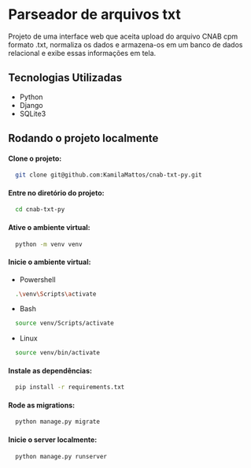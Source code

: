 # Parseador de arquivos txt
Projeto de uma interface web que aceita upload do arquivo CNAB cpm formato .txt, normaliza os dados e armazena-os em um banco de dados relacional e exibe essas informações em tela.

## Tecnologias Utilizadas
  - Python
  - Django
  - SQLite3


## Rodando o projeto localmente

#### Clone o projeto:

```bash
  git clone git@github.com:KamilaMattos/cnab-txt-py.git
```

#### Entre no diretório do projeto:

```bash
  cd cnab-txt-py
```

#### Ative o ambiente virtual:

```bash
  python -m venv venv
```

#### Inicie o ambiente virtual:

- Powershell
```bash
  .\venv\Scripts\activate
```

- Bash
```bash
  source venv/Scripts/activate
```

- Linux
```bash
  source venv/bin/activate
```

#### Instale as dependências:
```bash
  pip install -r requirements.txt
```

#### Rode as migrations:
```bash
  python manage.py migrate
```

#### Inicie o server localmente:
```bash
  python manage.py runserver
```

